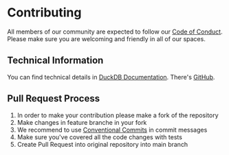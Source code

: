 # Contributing

All members of our community are expected to follow our [Code of Conduct](CODE_OF_CONDUCT.md). Please make sure you are
welcoming and friendly in all of our spaces.

## Technical Information

You can find technical details in [DuckDB Documentation](https://duckdb.org/docs/stable/).
There's [GitHub](https://github.com/duckdb/duckdb).


## Pull Request Process

1. In order to make your contribution please make a fork of the repository
2. Make changes in feature branche in your fork
3. We recommend to use [Conventional Commits](https://www.conventionalcommits.org/) in commit messages
4. Make sure you've covered all the code changes with tests
5. Create Pull Request into original repository into main branch

